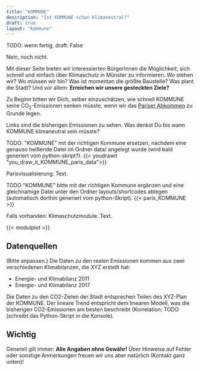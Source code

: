 ```yaml
---
title: "KOMMUNE"
description: "Ist KOMMUNE schon klimaneutral?"
draft: true
layout: "kommune"
---
```

TODO: wenn fertig, draft: False

Nein, noch nicht.

Mit dieser Seite bieten wir interessierten BürgerInnen die Möglichkeit,
sich schnell und einfach über Klimaschutz in Münster zu informieren.
Wo stehen wir? Wo müssen wir hin? Was ist momentan die größte Baustelle?
Was plant die Stadt?
Und vor allem: **Erreichen wir unsere gesteckten Ziele?**

Zu Beginn bitten wir Dich, selber einzuschätzen, wie schnell KOMMUNE seine
CO<sub>2</sub>-Emissionen senken müsste, wenn wir das [Pariser Abkommen](../paris-limits) zu Grunde legen.

Links sind die bisherigen Emissionen zu sehen. Was denkst Du bis wann KOMMUNE
klimaneutral sein müsste?

TODO: "KOMMUNE" mit der richtigen Kommune ersetzen,
nachdem eine genauso heißende Datei im Ordner data/ angelegt wurde (wird bald generiert vom python-skript?).
{{< youdrawit "you_draw_it_KOMMUNE_paris_data">}}

Parisvisualisierung. Text.

TODO "KOMMUNE" bitte mit der richtigen Kommune ergänzen und eine gleichnamige
Datei unter den Ordner layouts/shortcodes ablegen (automatisch dorthin generiert vom python-Skript).
{{< paris_KOMMUNE >}}


Falls vorhanden: Klimaschutzmodule. Text.

{{< modulplot >}}

## Datenquellen

(Bitte anpassen.)
Die Daten zu den realen Emissionen kommen aus zwei verschiedenen Klimabilanzen, die XYZ erstellt hat:

- Energie- und Klimabilanz 2011
- Energie- und Klimabilanz 2017

Die Daten zu den CO2-Zielen der Stadt entsprechen Teilen des XYZ-Plan der KOMMUNE.
Der lineare Trend entspricht dem linearen Modell, was die bisherigen CO2-Emissionen
am besten beschreibt (Korrelation: TODO (schreibt das Python-Skript in die Konsole).

## Wichtig

Generell gilt immer: **Alle Angaben ohne Gewähr!** Über Hinweise auf
Fehler oder sonstige Anmerkungen freuen wir uns aber natürlich (Kontakt ganz unten)!
